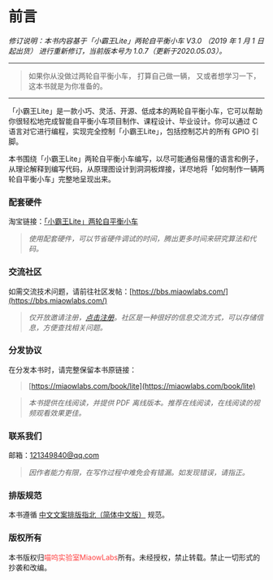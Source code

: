 # 前言

*修订说明：本书内容基于「小霸王Lite」两轮自平衡小车 V3.0 （2019 年 1 月 1 日起出货） 进行重新修订，当前版本号为 1.0.7（更新于2020.05.03）。*

---

> 如果你从没做过两轮自平衡小车，
> 打算自己做一辆，
> 又或者想学习一下，
> 这本书就是为你准备的。

---

「小霸王Lite」是一款小巧、灵活、开源、低成本的两轮自平衡小车，它可以帮助你很轻松地完成智能自平衡小车项目制作、课程设计、毕业设计。你可以通过 C 语言对它进行编程，实现完全控制「小霸王Lite」，包括控制芯片的所有 GPIO 引脚。

本书围绕「小霸王Lite」两轮自平衡小车编写，以尽可能通俗易懂的语言和例子，从理论解释到编写代码，从原理图设计到洞洞板焊接，详尽地将「如何制作一辆两轮自平衡小车」完整地呈现出来。

### 配套硬件

淘宝链接：[「小霸王Lite」两轮自平衡小车](https://item.taobao.com/item.htm?spm=a1z10.1-c-s.w4004-18338352539.3.23461548V1pDRV&id=614152006353)

> *使用配套硬件，可以节省硬件调试的时间，腾出更多时间来研究算法和代码。*

### 交流社区

如需交流技术问题，请前往社区发帖：[https://bbs.miaowlabs.com/](https://bbs.miaowlabs.com/)

> *仅开放邀请注册，[点击注册](https://bbs.miaowlabs.com/home.php?mod=invite&u=1&c=37135116e196a59a)。社区是一种很好的信息交流方式，可以存储信息，方便查找相关问题。*

### 分发协议

在分发本书时，请完整保留本书原链接：

> [https://miaowlabs.com/book/lite](https://miaowlabs.com/book/lite)

> *本书提供在线阅读，并提供 PDF 离线版本。推荐在线阅读，在线阅读的视频观看效果更佳。*

### 联系我们

邮箱：121349840@qq.com

> *因作者能力有限，在写作过程中难免会有错漏。如发现错误，请指正。*

### 排版规范

本书遵循 [中文文案排版指北（简体中文版）](https://github.com/mzlogin/chinese-copywriting-guidelines) 规范。

### 版权所有

本书版权归<font color="#FF4040">喵呜实验室MiaowLabs</font>所有。未经授权，禁止转载。禁止一切形式的抄袭和改编。

